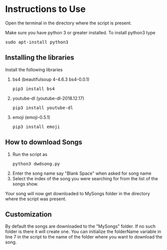 # Instructions to Use
Open the terminal in the directory where the script is present.

Make sure you have python 3 or greater installed. To install python3 type
    <pre>sudo apt-install python3</pre>

## Installing the libraries
Install the following libraries
1. bs4 (beautifulsoup 4-4.6.3 bs4-0.0.1)
    <pre>pip3 install bs4</pre> 
2. youtube-dl (youtube-dl-2018.12.17)
    <pre>pip3 install youtube-dl </pre>
3. emoji (emoji-0.5.1)   
    <pre>pip3 install emoji</pre>

## How to download Songs
1. Run the script as
    <pre>python3 dwdsong.py</pre>
2. Enter the song name say "Blank Space" when asked for song name
3. Select the index of the song you were searching for from the list of the songs show.

Your song will now get downloaded to MySongs folder in the directory where the script was present.

## Customization
By default the songs are downloaded to the "MySongs" folder. 
If no such folder is there it will create one. You can initialize the folderName variable in line 7 in the script to the name of the folder where you want to download the song.
    